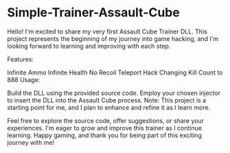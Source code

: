 # Simple-Trainer-Assault-Cube
Hello! I'm excited to share my very first Assault Cube Trainer DLL. This project represents the beginning of my journey into game hacking, and I'm looking forward to learning and improving with each step.

Features:

Infinite Ammo
Infinite Health
No Recoil
Teleport Hack
Changing Kill Count to 888
Usage:

Build the DLL using the provided source code.
Employ your chosen injector to insert the DLL into the Assault Cube process.
Note:
This project is a starting point for me, and I plan to enhance and refine it as I learn more.

Feel free to explore the source code, offer suggestions, or share your experiences. I'm eager to grow and improve this trainer as I continue learning. Happy gaming, and thank you for being part of this exciting journey with me!
